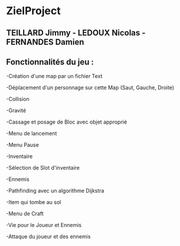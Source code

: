 # ZielProject
## TEILLARD Jimmy - LEDOUX Nicolas - FERNANDES Damien

## Fonctionnalités du jeu :

-Création d'une map par un fichier Text

-Déplacement d'un personnage sur cette Map (Saut, Gauche, Droite)

-Collision 

-Gravité

-Cassage et posage de Bloc avec objet approprié

-Menu de lancement

-Menu Pause

-Inventaire

-Sélection de Slot d'inventaire

-Ennemis

-Pathfinding avec un algorithme Dijkstra

-Item qui tombe au sol

-Menu de Craft

-Vie pour le Joueur et Ennemis

-Attaque du joueur et des ennemis
